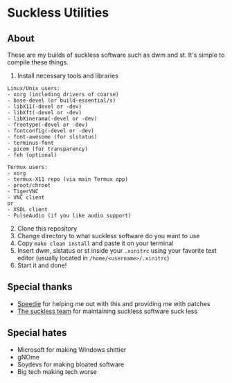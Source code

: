 # Suckless Utilities 
## About 
These are my builds of suckless software such as dwm and st.
It's simple to compile these things. 

1. Install necessary tools and libraries 
```
Linux/Unix users:
- xorg (including drivers of course)
- base-devel (or build-essential/s)
- libX11(-devel or -dev)
- libXft(-devel or -dev) 
- libXinerama(-devel or -dev) 
- freetype(-devel or -dev) 
- fontconfig(-devel or -dev)
- font-awesome (for slstatus)
- terminus-font
- picom (for transparency)
- feh (optional)

Termux users:
- xorg 
- termux-X11 repo (via main Termux app)
- proot/chroot
- TigerVNC 
- VNC client
or
- XSDL client
- PulseAudio (if you like audio support)
````
2. Clone this repository 
3. Change directory to what suckless software do you want to use
4. Copy `make clean install` and paste it on your terminal
5. Insert dwm, slstatus or st inside your `.xinitrc` using your favorite text editor (usually located in `/home/<username>/.xinitrc`)
6. Start it and done!

## Special thanks 
* [Speedie](https://spdgmr.github.io) for helping me out with this and providing me with patches 
* [The suckless team](https://suckless.org) for maintaining suckless software suck less

## Special hates
* Microsoft for making Windows shittier
* gNOme
* Soydevs for making bloated software
* Big tech making tech worse
